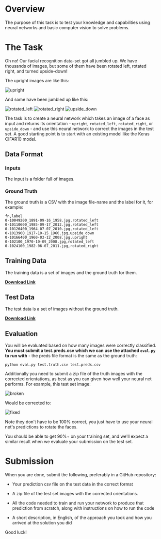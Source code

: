 # Overview

The purpose of this task is to test your knowledge and capabilities using neural networks and basic computer vision to solve problems. 

# The Task

Oh no! Our facial recognition data-set got all jumbled up. We have thousands of images, but some of them have been 
rotated left, rotated right, and turned upside-down! 

The upright images are like this:

![upright](https://imgur.com/WY6x3RG.jpg)

And some have been jumbled up like this:

![rotated_left](https://imgur.com/JWdJl0B.jpg)
![rotated_right](https://imgur.com/73Obelm.jpg)
![upside_down](https://imgur.com/mFUm3E8.jpg)

The task is to create a neural network which takes an image of a face as input and returns its orientation - `upright`, 
`rotated_left`, `rotated_right`, or `upside_down` - and use this neural network to correct the images in the test set.
A good starting point is to start with an existing model like the Keras CIFAR10 model.

## Data Format

### Inputs

The input is a folder full of images.

### Ground Truth

The ground truth is a CSV with the image file-name and the label for it, for example:

```
fn,label
0-10049200_1891-09-16_1958.jpg,rotated_left
0-10110600_1985-09-17_2012.jpg,rotated_left
0-10126400_1964-07-07_2010.jpg,rotated_left
0-1013900_1917-10-15_1960.jpg,upside_down
0-10166400_1960-03-12_2008.jpg,upright
0-102100_1970-10-09_2008.jpg,rotated_left
0-1024100_1982-06-07_2011.jpg,rotated_right
```

## Training Data

The training data is a set of images and the ground truth for them.

[**Download Link**](https://www.dropbox.com/s/lbobq9xt3nchq5q/train.rotfaces.zip?dl=0)

## Test Data

The test data is a set of images without the ground truth.

[**Download Link**](https://www.dropbox.com/s/ustfubunhfe47mj/test.rotfaces.zip?dl=0)

## Evaluation

You will be evaluated based on how many images were correctly classified. **You must submit a test.preds.csv which we can
use the attached `eval.py` to run with** - the preds file format is the same as the ground truth:

    python eval.py test.truth.csv test.preds.csv

Additionally you need to submit a zip file of the truth images with the corrected orientations, as best as you can given 
how well your neural net performs.  For example, this test set image:
  
![broken](https://i.imgur.com/BL3LsDq.jpg)
  
Would be corrected to:
  
![fixed](https://i.imgur.com/YS5I71c.jpg)
  
Note they don't have to be 100% correct, you just have to use your neural net's predictions to rotate the faces.

You should be able to get 90%+ on your training set, and we'll expect a similar result when we evaluate your submission
on the test set.

# Submission

When you are done, submit the following, preferably in a GitHub repository:

* Your prediction csv file on the test data in the correct format
* A zip file of the test set images with the corrected orientations.
  
* All the code needed to train and run your network to produce that prediction from
  scratch, along with instructions on how to run the code
* A short description, in English, of the approach you took and how you arrived at the solution 
  you did

Good luck!
